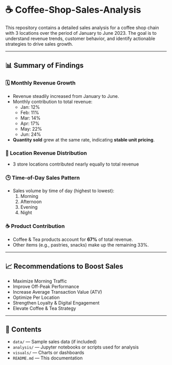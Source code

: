 # ☕ Coffee-Shop-Sales-Analysis

This repository contains a detailed sales analysis for a coffee shop chain with 3 locations over the period of January to June 2023. The goal is to understand revenue trends, customer behavior, and identify actionable strategies to drive sales growth.

---

## 📊 Summary of Findings

### 🗓️ Monthly Revenue Growth
- Revenue steadily increased from January to June.
- Monthly contribution to total revenue:
  - Jan: 12%
  - Feb: 11%
  - Mar: 14%
  - Apr: 17%
  - May: 22%
  - Jun: 24%
- **Quantity sold** grew at the same rate, indicating **stable unit pricing**.

### 📍 Location Revenue Distribution
- 3 store locations contributed nearly equally to total revenue

### 🕒 Time-of-Day Sales Pattern
- Sales volume by time of day (highest to lowest):
  1. Morning
  2. Afternoon
  3. Evening
  4. Night

### ☕ Product Contribution
- Coffee & Tea products account for **67%** of total revenue.
- Other items (e.g., pastries, snacks) make up the remaining 33%.

---

## 📈 Recommendations to Boost Sales
- Maximize Morning Traffic
- Improve Off-Peak Performance
- Increase Average Transaction Value (ATV)
- Optimize Per Location
- Strengthen Loyalty & Digital Engagement
- Elevate Coffee & Tea Strategy

---

## 📂 Contents

- `data/` — Sample sales data (if included)
- `analysis/` — Jupyter notebooks or scripts used for analysis
- `visuals/` — Charts or dashboards
- `README.md` — This documentation

